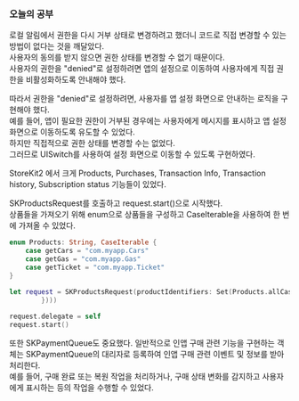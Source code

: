 ### 오늘의 공부

로컬 알림에서 권한을 다시 거부 상태로 변경하려고 했더니 코드로 직접 변경할 수 있는 방법이 없다는 것을 깨달았다.<br>
사용자의 동의를 받지 않으면 권한 상태를 변경할 수 없기 때문이다.<br>
사용자의 권한을 "denied"로 설정하려면 앱의 설정으로 이동하여 사용자에게 직접 권한을 비활성화하도록 안내해야 했다.<br>

따라서 권한을 "denied"로 설정하려면, 사용자를 앱 설정 화면으로 안내하는 로직을 구현해야 했다.<br>
예를 들어, 앱이 필요한 권한이 거부된 경우에는 사용자에게 메시지를 표시하고 앱 설정 화면으로 이동하도록 유도할 수 있었다.<br>
하지만 직접적으로 권한 상태를 변경할 수는 없었다.<br>
그러므로 UISwitch를 사용하여 설정 화면으로 이동할 수 있도록 구현하였다.<br>

StoreKit2 에서 크게 Products, Purchases, Transaction Info, Transaction history, Subscription status 기능들이 있었다.<br>

SKProductsRequest를 호출하고 request.start()으로 시작했다.<br>
상품들을 가져오기 위해 enum으로 상품들을 구성하고 CaseIterable을 사용하여 한 번에 가져올 수 있었다.<br>

```swift
enum Products: String, CaseIterable {
    case getCars = "com.myapp.Cars"
    case getGas = "com.myapp.Gas"
    case getTicket = "com.myapp.Ticket"
}

let request = SKProductsRequest(productIdentifiers: Set(Products.allCases.compactMap({ $0.rawValue
        })))
        
request.delegate = self
request.start()
```
또한 SKPaymentQueue도 중요했다. 일반적으로 인앱 구매 관련 기능을 구현하는 객체는 SKPaymentQueue의 대리자로 등록하여 인앱 구매 관련 이벤트 및 정보를 받아 처리한다.<br>
예를 들어, 구매 완료 또는 복원 작업을 처리하거나, 구매 상태 변화를 감지하고 사용자에게 표시하는 등의 작업을 수행할 수 있었다.<br>
